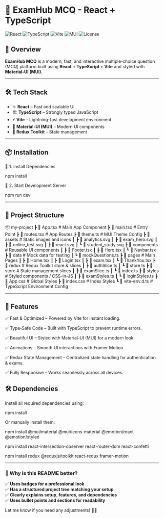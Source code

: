 # 🚀 ExamHub MCQ - React + TypeScript  


![React](https://img.shields.io/badge/React-19-blue) 
![TypeScript](https://img.shields.io/badge/TypeScript-5.7-blue)
![Vite](https://img.shields.io/badge/Vite-6.2-purple)
![MUI](https://img.shields.io/badge/MUI-6.4.6-blue)
![License](https://img.shields.io/badge/License-MIT-green)

## 📌 Overview  
**ExamHub MCQ** is a modern, fast, and interactive multiple-choice question (MCQ) platform built using **React + TypeScript + Vite** and styled with **Material-UI (MUI)**.  

---

## 🛠️ Tech Stack  
- ⚛ **React** – Fast and scalable UI  
- 🏗 **TypeScript** – Strongly typed JavaScript  
- ⚡ **Vite** – Lightning-fast development environment  
- 🎨 **Material-UI (MUI)** – Modern UI components  
- 🛒 **Redux Toolkit** – State management  

---

## 📦 Installation  

🔹 1. Install Dependencies

npm install

🔹 2. Start Development Server

npm run dev

---

## 📂 Project Structure

📦 my-project
 ┣ 📜 App.tsx           # Main App Component
 ┣ 📜 main.tsx          # Entry Point
 ┣ 📜 routes.tsx        # App Routes
 ┣ 📜 theme.ts          # MUI Theme Config
 ┣ 📂 assets            # Static images and icons
 ┃ ┣ 📜 analytics.svg
 ┃ ┣ 📜 exam_hero.svg
 ┃ ┣ 📜 online_test.svg
 ┃ ┣ 📜 react.svg
 ┃ ┗ 📜 student_study.svg
 ┣ 📂 components        # Reusable UI components
 ┃ ┣ 📜 Footer.tsx
 ┃ ┣ 📜 Hero.tsx
 ┃ ┗ 📜 Navbar.tsx
 ┣ 📂 data              # Mock data for testing
 ┃ ┗ 📜 mockQuestions.ts
 ┣ 📂 pages             # Main Pages
 ┃ ┣ 📜 Home.tsx
 ┃ ┣ 📜 Login.tsx
 ┃ ┣ 📜 exam.tsx
 ┃ ┗ 📜 ThankYou.tsx
 ┣ 📂 redux             # Redux Toolkit store & slices
 ┃ ┣ 📜 authSlice.ts
 ┃ ┗ 📜 store.ts
 ┣ 📂 store             # State management slices
 ┃ ┣ 📜 examSlice.ts
 ┃ ┗ 📜 index.ts
 ┣ 📂 styles            # Styled components / CSS-in-JS
 ┃ ┣ 📜 examStyles.ts
 ┃ ┗ 📜 loginStyles.ts
 ┣ 📜 App.css           # Global Styles
 ┣ 📜 index.css         # Index Styles
 ┗ 📜 vite-env.d.ts     # TypeScript Environment Config
 
---

## 🚀 Features

✅ Fast & Optimized – Powered by Vite for instant loading.

✅ Type-Safe Code – Built with TypeScript to prevent runtime errors.

✅ Beautiful UI – Styled with Material-UI (MUI) for a modern look.

✅ Animations – Smooth UI interactions with Framer Motion.

✅ Redux State Management – Centralized state handling for authentication & exams.

✅ Fully Responsive – Works seamlessly across all devices.


## 🛠 Dependencies

Install all required dependencies using:

npm install

Or manually install them:


npm install @mui/material @mui/icons-material @emotion/react @emotion/styled 

npm install react-intersection-observer react-router-dom react-confetti

npm install redux @reduxjs/toolkit react-redux framer-motion

---

### 🎨 **Why is this README better?**
✅ **Uses badges for a professional look**  
✅ **Has a structured project tree matching your setup**  
✅ **Clearly explains setup, features, and dependencies**  
✅ **Uses bullet points and sections for readability**  

Let me know if you need any adjustments! 🚀😊


